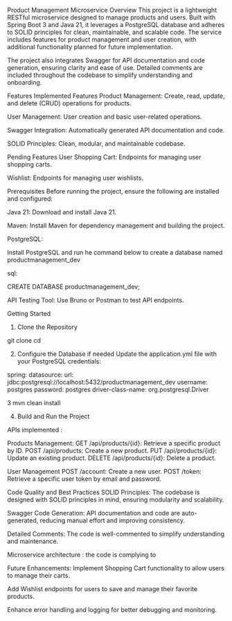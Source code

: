 Product Management Microservice
Overview
This project is a lightweight RESTful microservice designed to manage products and users. Built with Spring Boot 3 and Java 21, it leverages a PostgreSQL database and adheres to SOLID principles for clean, maintainable, and scalable code. The service includes features for product management and user creation, with additional functionality planned for future implementation.

The project also integrates Swagger for API documentation and code generation, ensuring clarity and ease of use. Detailed comments are included throughout the codebase to simplify understanding and onboarding.

Features
Implemented Features
Product Management: Create, read, update, and delete (CRUD) operations for products.

User Management: User creation and basic user-related operations.

Swagger Integration: Automatically generated API documentation and code.

SOLID Principles: Clean, modular, and maintainable codebase.

Pending Features
User Shopping Cart: Endpoints for managing user shopping carts.

Wishlist: Endpoints for managing user wishlists.

Prerequisites
Before running the project, ensure the following are installed and configured:

Java 21: Download and install Java 21.

Maven: Install Maven for dependency management and building the project.

PostgreSQL:

Install PostgreSQL and run he command below to create a database named productmanagement_dev

sql:

CREATE DATABASE productmanagement_dev;


API Testing Tool: Use Bruno or Postman to test API endpoints.

Getting Started
1. Clone the Repository

git clone <repository-url>
cd <project-directory>

2. Configure the Database if needed
Update the application.yml file with your PostgreSQL credentials:

spring:
  datasource:
    url: jdbc:postgresql://localhost:5432/productmanagement_dev
    username: postgres
    password: postgres
    driver-class-name: org.postgresql.Driver
    

3 mvn clean install

4. Build and Run the Project

APIs implemented : 

Products Management:
GET /api/products/{id}: Retrieve a specific product by ID.
POST /api/products: Create a new product.
PUT /api/products/{id}: Update an existing product.
DELETE /api/products/{id}: Delete a product.

User Management
POST /account: Create a new user.
POST /token: Retrieve a specific user token by email and password.



Code Quality and Best Practices
SOLID Principles: The codebase is designed with SOLID principles in mind, ensuring modularity and scalability.

Swagger Code Generation: API documentation and code are auto-generated, reducing manual effort and improving consistency.

Detailed Comments: The code is well-commented to simplify understanding and maintenance.

Microservice architecture : the code is complying to 

Future Enhancements:
Implement Shopping Cart functionality to allow users to manage their carts.

Add Wishlist endpoints for users to save and manage their favorite products.

Enhance error handling and logging for better debugging and monitoring.
